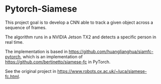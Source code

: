 # Pytorch-Siamese

This project goal is to develop a CNN able to track a given object across a sequence of frames.

The algorithm runs in a NVIDIA Jetson TX2 and detects a specific person in real time.

The implementation is based in https://github.com/huanglianghua/siamfc-pytorch, which is an implementation of https://github.com/bertinetto/siamese-fc in PyTorch.

See the original project in https://www.robots.ox.ac.uk/~luca/siamese-fc.html.
